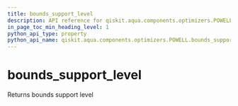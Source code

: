 ```yaml
---
title: bounds_support_level
description: API reference for qiskit.aqua.components.optimizers.POWELL.bounds_support_level
in_page_toc_min_heading_level: 1
python_api_type: property
python_api_name: qiskit.aqua.components.optimizers.POWELL.bounds_support_level
---
```


# bounds\_support\_level

Returns bounds support level

